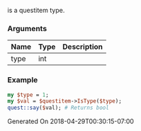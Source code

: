 is a questitem type.
### Arguments
**Name**|**Type**|**Description**
:---|:---|:---
type|int|

### Example

```perl
my $type = 1;
my $val = $questitem->IsType($type);
quest::say($val); # Returns bool
```


Generated On 2018-04-29T00:30:15-07:00